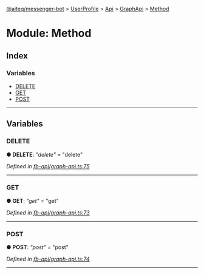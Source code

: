 [@aiteq/messenger-bot](../README.md) > [UserProfile](../modules/userprofile.md) > [Api](../classes/userprofile.api.md) > [GraphApi](../modules/userprofile.api.graphapi.md) > [Method](../modules/userprofile.api.graphapi.method.md)



# Module: Method

## Index

### Variables

* [DELETE](userprofile.api.graphapi.method.md#delete)
* [GET](userprofile.api.graphapi.method.md#get)
* [POST](userprofile.api.graphapi.method.md#post)



---
## Variables
<a id="delete"></a>

###  DELETE

**●  DELETE**:  *"delete"*  = "delete"

*Defined in [fb-api/graph-api.ts:75](https://github.com/aiteq/messenger-bot/blob/a540dbb/src/fb-api/graph-api.ts#L75)*





___

<a id="get"></a>

###  GET

**●  GET**:  *"get"*  = "get"

*Defined in [fb-api/graph-api.ts:73](https://github.com/aiteq/messenger-bot/blob/a540dbb/src/fb-api/graph-api.ts#L73)*





___

<a id="post"></a>

###  POST

**●  POST**:  *"post"*  = "post"

*Defined in [fb-api/graph-api.ts:74](https://github.com/aiteq/messenger-bot/blob/a540dbb/src/fb-api/graph-api.ts#L74)*





___


